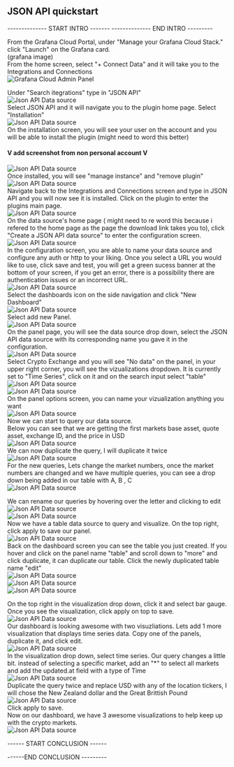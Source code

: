 ## JSON API quickstart

-------------- START INTRO -------
-------------- END INTRO ---------



From the Grafana Cloud Portal, under "Manage your Grafana Cloud Stack." click "Launch" on the Grafana card.   <br />
(grafana image) <br />
From the home screen, select "+ Connect Data" and it will take you to the Integrations and Connections <br />
![Grafana Cloud Admin Panel](./images/home_admin.png) <br/>

Under "Search itegrations" type in "JSON API" <br />
![Json API Data source](./images/json_api_ds.png) <br />
Select JSON API and it will navigate you to the plugin home page. Select "Installation" <br />
![Json API Data source](./images/installation.png) <br />
On the installation screen, you will see your user on the account and you will be able to install the plugin (might need to word this better) <br />
#### V add screenshot from non personal account V
![Json API Data source](./images/install_json.png) <br />
Once installed, you will see "manage instance" and "remove plugin" <br />
![Json API Data source](./images/removeplugin.png) <br />
Navigate back to the Integrations and Connections screen and type in JSON API and you will now see it is installed. Click on the plugin to enter the plugins main page. <br />
![Json API Data source](./images/green.png) <br />
On the data source's home page ( might need to re word this because i refered to the home page as the page the download link takes you to), click "Create a JSON API data source" to enter the configuration screen.<br />
![Json API Data source](./images/dsscreen.png) <br />
In the configuration screen, you are able to name your data source and configure any auth or http to your liking. Once you select a URL you would like to use, click save and test, you will get a green sucess banner at the bottom of your screen, if you get an error, there is a possibility there are authentication issues or an incorrect URL. <br/>
![Json API Data source](./images/config.png) <br />
Select the dashboards icon on the side navigation and click "New Dashboard"<br />
![Json API Data source](./images/dash.png) <br />
Select add new Panel. <br />
![Json API Data source](./images/newpanel.png) <br />
On the panel page, you will see the data source drop down, select the JSON API data source with its corresponding name you gave it in the configuration. <br />
![Json API Data source](./images/dashpanel.png) <br />
Select Crypto Exchange and you will see "No data" on the panel, in your upper right corner, you will see the vizualizations dropdown. It is currently set to "Time Series", click on it and on the search input select "table" <br />
![Json API Data source](./images/select_table.png) <br />
![Json API Data source](./images/table.png) <br />
On the panel options screen, you can name your vizualization anything you want <br/>
![Json API Data source](./images/table_title.png) <br />
Now we can start to query our data source. <br />
Below you can see that we are getting the first markets base asset, quote asset, exchange ID, and the price in USD <br />
![Json API Data source](./images/first_query.png) <br />
We can now duplicate the query, I will duplicate it twice <br />
![Json API Data source](./images/duplicate.png) <br />
For the new queries, Lets change the market numbers, once the market numbers are changed and we have multiple queries, you can see a drop down being added in our table with A, B , C <br />
![Json API Data source](./images/all_q_table.png) <br />

We can rename our queries by hovering over the letter and clicking to edit <br />
![Json API Data source](./images/rename_market.png) <br />
![Json API Data source](./images/renamed.png) <br />
Now we have a table data source to query and visualize. On the top right, click apply to save our panel. <br />
![Json API Data source](./images/apply_table.png) <br />
Back on the dashboard screen you can see the table you just created. If you hover and click on the panel name "table" and scroll down to "more" and click duplicate, it can duplicate our table. Click the newly duplicated table name "edit"<br />
![Json API Data source](./images/interactive_table.png) <br />
![Json API Data source](./images/duplicate_panel_table.png) <br />
![Json API Data source](./images/edit.png) <br />

On the top right in the visualization drop down, click it and select bar gauge. Once you see the visualization, click apply on top to save. <br />
![Json API Data source](./images//bar_gauge.png) <br />
Our dashboard is looking awesome with two visuzliations. Lets add 1 more visualization that displays time series data. Copy one of the panels, duplicate it, and click edit. <br />
![Json API Data source](./images/exchange_dashboard_2.png) <br />
In the visualization drop down, select time series. Our query changes a little bit. instead of selecting a specific market, add an "*" to select all markets and add the updated.at field with a type of Time <br />
![Json API Data source](./images/time_series.png) <br />
Duplicate the query twice and replace USD with any of the location tickers, I will chose the New Zealand dollar and the Great Brittish Pound <br />
![Json API Data source](./images/final_time_series.png) <br />
Click apply to save. <br />
Now on our dashboard, we have 3 awesome visualizations to help keep up with the crypto markets. <br />
![Json API Data source](./images/final_dash.png) <br />


------ START CONCLUSION ------

------END CONCLUSION ---------
